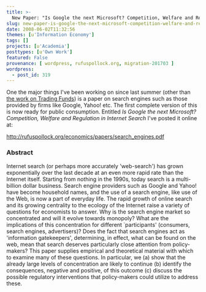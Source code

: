 ```yaml
---
title: >-
  New Paper: "Is Google the next Microsoft? Competition, Welfare and Regulation in Internet Search"
slug: new-paper-is-google-the-next-microsoft-competition-welfare-and-regulation-in-internet-search
date: 2008-06-02T11:32:56
themes: [u'Information Economy']
tags: []
projects: [u'Academia']
posttypes: [u'Own Work']
featured: False
provenance: [ wordpress, rufuspollock.org, migration-201703 ]
wordpress:
  - post_id: 319
---
```


One the major things I've been working on since last summer (other than [the work on Trading Funds](http://www.rufuspollock.org/2008/03/12/models-of-public-sector-information-provision-via-trading-funds-report-published-today/)) is a paper on search engines such as those provided by firms like Google, Yahoo! etc. The first complete version of this is now ready for public consumption. Entitled *Is Google the next Microsoft? Competition, Welfare and Regulation in Internet Search* I've posted it online at:

<http://rufuspollock.org/economics/papers/search_engines.pdf>

### Abstract

Internet search (or perhaps more accurately 'web-search') has grown exponentially over the last decade at an even more rapid rate than the Internet itself. Starting from nothing in the 1990s, today search is a multi-billion dollar business. Search engine providers such as Google and Yahoo! have become household names, and the use of a search engine, like use of the Web, is now a part of everyday life. The rapid growth of online search and its growing centrality to the ecology of the Internet raise a variety of questions for economists to answer. Why is the search engine market so concentrated and will it evolve towards monopoly? What are the implications of this concentration for different `participants' (consumers, search engines, advertisers)? Does the fact that search engines act as 'information gatekeepers', determining, in effect, what can be found on the web, mean that search deserves particularly close attention from policy-makers? This paper supplies empirical and theoretical material with which to examine many of these questions. In particular, we (a) show that the already large levels of concentration are likely to continue (b) identify the consequences, negative and positive, of this outcome (c) discuss the possible regulatory interventions that policy-makers could utilize to address these.


